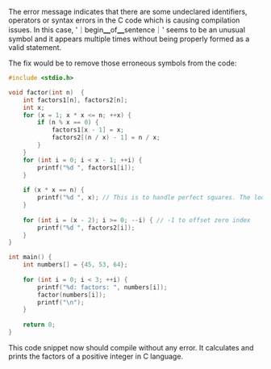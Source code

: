 The error message indicates that there are some undeclared identifiers, operators or syntax errors in the C code which is causing compilation issues. In this case, '｜begin▁of▁sentence｜' seems to be an unusual symbol and it appears multiple times without being properly formed as a valid statement.

The fix would be to remove those erroneous symbols from the code:

```c
#include <stdio.h>

void factor(int n)  {
    int factors1[n], factors2[n];
    int x;
    for (x = 1; x * x <= n; ++x) {
        if (n % x == 0) {
            factors1[x - 1] = x;
            factors2[(n / x) - 1] = n / x;
        }
    }
    for (int i = 0; i < x - 1; ++i) {
        printf("%d ", factors1[i]);
    }
  
    if (x * x == n) {
        printf("%d ", x); // This is to handle perfect squares. The loop won't execute for them as the condition in for loop is `<=` and n must be less than square of any integer hence we handle it separately.
    }
  
    for (int i = (x - 2); i >= 0; --i) { // -1 to offset zero index
        printf("%d ", factors2[i]);
    }
}

int main() {
    int numbers[] = {45, 53, 64};
  
    for (int i = 0; i < 3; ++i) {
        printf("%d: factors: ", numbers[i]);
        factor(numbers[i]);
        printf("\n");
    }
  
    return 0;
}
```
This code snippet now should compile without any error. It calculates and prints the factors of a positive integer in C language.

